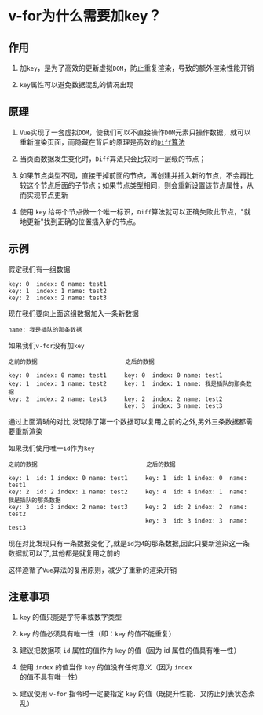 # v-for为什么需要加key？

## 作用

1. 加`key`，是为了高效的更新虚拟`DOM`，防止重复渲染，导致的额外渲染性能开销

2. `key`属性可以避免数据混乱的情况出现

## 原理

1. `Vue`实现了一套虚拟`DOM`，使我们可以不直接操作`DOM`元素只操作数据，就可以重新渲染页面，而隐藏在背后的原理是高效的[`Diff`算法](./diff算法.md)

2. 当页面数据发生变化时，`Diff`算法只会比较同一层级的节点；

3. 如果节点类型不同，直接干掉前面的节点，再创建并插入新的节点，不会再比较这个节点后面的子节点；如果节点类型相同，则会重新设置该节点属性，从而实现节点更新

4. 使用 `key` 给每个节点做一个唯一标识，`Diff`算法就可以正确失败此节点，"就地更新"找到正确的位置插入新的节点。

## 示例

假定我们有一组数据

```
key: 0  index: 0 name: test1
key: 1  index: 1 name: test2
key: 2  index: 2 name: test3
```

现在我们要向上面这组数据加入一条新数据

```
name: 我是插队的那条数据
```

如果我们`v-for`没有加`key`

```
之前的数据                         之后的数据

key: 0  index: 0 name: test1     key: 0  index: 0 name: test1
key: 1  index: 1 name: test2     key: 1  index: 1 name: 我是插队的那条数据
key: 2  index: 2 name: test3     key: 2  index: 2 name: test2
                                 key: 3  index: 3 name: test3
```

通过上面清晰的对比,发现除了第一个数据可以复用之前的之外,另外三条数据都需要重新渲染

如果我们使用唯一`id`作为`key`

```
之前的数据                               之后的数据

key: 1  id: 1 index: 0 name: test1     key: 1  id: 1 index: 0  name: test1
key: 2  id: 2 index: 1 name: test2     key: 4  id: 4 index: 1  name: 我是插队的那条数据
key: 3  id: 3 index: 2 name: test3     key: 2  id: 2 index: 2  name: test2
                                       key: 3  id: 3 index: 3  name: test3
```

现在对比发现只有一条数据变化了,就是`id`为`4`的那条数据,因此只要新渲染这一条数据就可以了,其他都是就复用之前的

这样遵循了`Vue`算法的复用原则，减少了重新的渲染开销

## 注意事项

1. `key` 的值只能是字符串或数字类型

2. `key` 的值必须具有唯一性（即：`key` 的值不能重复）

3. 建议把数据项 `id` 属性的值作为 `key` 的值（因为 id 属性的值具有唯一性）

4. 使用 `index` 的值当作 `key` 的值没有任何意义（因为 `index` 的值不具有唯一性）

5. 建议使用 `v-for` 指令时一定要指定 `key` 的值（既提升性能、又防止列表状态紊乱）

<vPageFooterTips :links="[
    {text: 'v-for中为什么要加key？', link: 'https://juejin.cn/post/7110105626415628296'},
    {text: '为什么使用v-for时必须添加唯一的key?', link: 'https://segmentfault.com/a/1190000013810844'},
    ]"
/>
